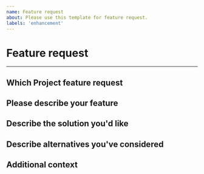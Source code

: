 ```yaml
---
name: Feature request
about: Please use this template for feature request.
labels: 'enhancement'
---
```


# Feature request

---

## Which Project feature request
<!-- multi-cloud-deployment, net-emissions-token-network, utility-emissions-channel -->

## Please describe your feature
<!-- A clear and concise description of what you want and what your use case is. -->

## Describe the solution you'd like
<!-- A clear and concise description of what you want to happen. -->

## Describe alternatives you've considered
<!-- A clear and concise description of any alternative solutions or features you've considered. -->

## Additional context
<!-- Do you want to implementation this feature? or add any other context about the detail here. -->